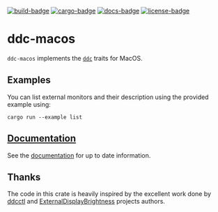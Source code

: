 [![build-badge][]][build] 
[![cargo-badge][]][cargo] 
[![docs-badge][]][docs] 
[![license-badge][]][license]

# ddc-macos

`ddc-macos` implements the [`ddc`](https://crates.io/crates/ddc) traits for MacOS.

## Examples
You can list external monitors and their description using the provided example using:

`cargo run --example list`

## [Documentation][docs]

See the [documentation][docs] for up to date information.

## Thanks

The code in this crate is heavily inspired by the excellent work done by [ddcctl](https://github.com/kfix/ddcctl) and
[ExternalDisplayBrightness](https://github.com/fnesveda/ExternalDisplayBrightness) projects authors.

[build]: https://github.com/haimgel/ddc-macos-rs/actions?query=workflow%3Abuild  
[build-badge]: https://github.com/haimgel/ddc-macos-rs/workflows/build/badge.svg?style=flat-square
[cargo]: https://crates.io/crates/ddc-macos
[cargo-badge]: https://img.shields.io/crates/v/ddc-macos.svg?style=flat-square
[docs]: http://haimgel.github.io/ddc-macos-rs/
[docs-badge]: https://img.shields.io/badge/API-docs-blue.svg?style=flat-square
[license]: https://github.com/haimgel/ddc-macos-rs/blob/master/LICENSE
[license-badge]: https://img.shields.io/github/license/haimgel/ddc-macos-rs
